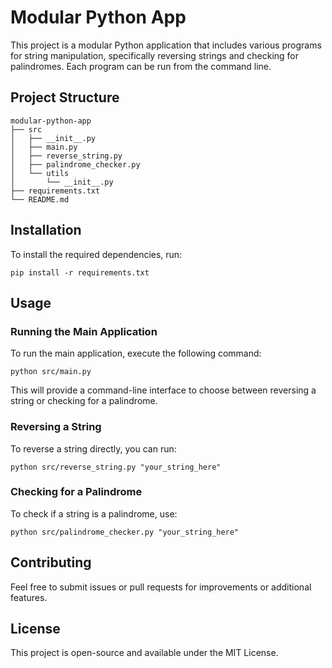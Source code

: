 # Modular Python App

This project is a modular Python application that includes various programs for string manipulation, specifically reversing strings and checking for palindromes. Each program can be run from the command line.

## Project Structure

```
modular-python-app
├── src
│   ├── __init__.py
│   ├── main.py
│   ├── reverse_string.py
│   ├── palindrome_checker.py
│   └── utils
│       └── __init__.py
├── requirements.txt
└── README.md
```

## Installation

To install the required dependencies, run:

```
pip install -r requirements.txt
```

## Usage

### Running the Main Application

To run the main application, execute the following command:

```
python src/main.py
```

This will provide a command-line interface to choose between reversing a string or checking for a palindrome.

### Reversing a String

To reverse a string directly, you can run:

```
python src/reverse_string.py "your_string_here"
```

### Checking for a Palindrome

To check if a string is a palindrome, use:

```
python src/palindrome_checker.py "your_string_here"
```

## Contributing

Feel free to submit issues or pull requests for improvements or additional features.

## License

This project is open-source and available under the MIT License.